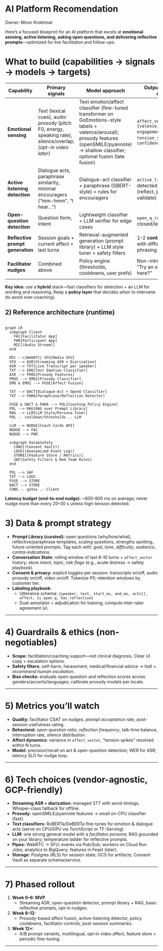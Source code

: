 # AI Platform Recomendation

Owner: Miron Krokhmal

Here’s a focused blueprint for an AI platform that excels at **emotional sensing, active listening, asking open questions, and delivering reflective prompts**—optimized for live facilitation and follow-ups.

# What to build (capabilities → signals → models → targets)

| Capability | Primary signals | Model approach | Output (per turn / rolling) | Real-time target |
| --- | --- | --- | --- | --- |
| **Emotional sensing** | Text (lexical cues), audio prosody (pitch F0, energy, speaking rate), silence/overlap; *(opt-in video later)* | Text emotion/affect classifier (fine-tuned transformer on GoEmotions-style labels + valence/arousal); prosody features (openSMILE/pyannote) → shallow classifier; optional fusion (late fusion) | `affect_vector={valence, arousal, engagement}`, `tension_score`, `confidence` | Features ≤250ms; affect update ≤1s |
| **Active listening detection** | Dialogue acts, paraphrase similarity, minimal encouragers (“mm-hmm”, “I hear…”) | Dialogue-act classifier + paraphrase (SBERT-style) + rules for encouragers | `active_listening_score`, detected behaviors (reflect, paraphrase, validate) | Turn+200ms |
| **Open-question detection** | Question form, intent | Lightweight classifier + LLM verifier for edge cases | `open_q_ratio`, flags for closed/leading | Turn+100ms |
| **Reflective prompt generation** | Session goals + current affect + last turns | Retrieval-augmented generation (prompt library) + LLM style tuner + safety filters | 1–2 **contextual** prompts with difficulty ladder & phrasing variants | ≤800ms |
| **Facilitator nudges** | Combined above | Policy engine (thresholds, cooldowns, user prefs) | Non-intrusive cards: “Try an open ‘how’ here?” | UI push ≤200ms |
|  |  |  |  |  |

**Key idea:** use a **hybrid** stack—fast classifiers for detection + an LLM for wording and reasoning. Keep a **policy layer** that decides *when* to intervene (to avoid over-coaching).

## 2) Reference architecture (runtime)

```mermaid

graph LR
  subgraph Client
    FAC[Facilitator App]
    PAR[Participant App]
    MIC[(Audio Stream)]
  end

  MIC -->|WebRTC| SFU[Media SFU]
  SFU --> ASR[Streaming ASR + Diarization]
  ASR --> TXT[Live Transcript per speaker]
  TXT --> EMO[Text Emotion Classifier]
  ASR --> PROS[Prosody Features]
  PROS --> EMO2[Prosody Classifier]
  EMO & EMO2 --> FUSE[Affect Fusion]

  TXT --> DACT[Dialogue-Act + OpenQ Classifier]
  TXT --> PARA[Paraphrase/Reflection Detector]

  FUSE & DACT & PARA --> POL[Coaching Policy Engine]
  POL --> RAG[RAG over Prompt Library]
  RAG --> LLM[LLM Style/Persona Tuner]
  POL -. cooldown/thresholds .- LLM

  LLM --> NUDGE[Coach Cards API]
  NUDGE --> FAC
  NUDGE --> PAR

  subgraph Data&Safety
    CONS[(Consent Vault)]
    LOGS[(Anonymized Event Log)]
    STORE[(Feature Store / Metrics)]
    SAF[Safety Filters & Red Team Rules]
  end

  POL --> SAF
  TXT --> LOGS
  FUSE --> STORE
  DACT --> STORE
  CONS -. gates .- Client

```

**Latency budget (end-to-end nudge):** ~600–900 ms on average; never nudge more than every 20–30 s unless high-tension detected.

# 3) Data & prompt strategy

- **Prompt Library (curated):** open questions (why/how/what), reflective/paraphrase templates, scaling questions, strengths spotting, future-oriented prompts. Tag each with: *goal*, *tone*, *difficulty*, *audience*, *contra-indications*.
- **Conversation State:** rolling window of last 6–10 turns + `affect_vector` history; store *intent*, *topic*, *risk flags* (e.g., acute distress → safety playbook).
- **Consent & privacy:** explicit toggles per session: transcripts on/off, audio prosody on/off, video on/off. Tokenize PII; retention windows by customer tier.
- **Labeling playbook:**
    - Utterance schema: `{speaker, text, start_ms, end_ms, acts[], affect, is_open_q, has_reflection}`
    - Dual-annotator + adjudication for training; compute inter-rater agreement (κ).

---

# 4) Guardrails & ethics (non-negotiables)

- **Scope:** facilitation/coaching support—not clinical diagnosis. Clear UI copy + escalation options.
- **Safety filters:** self-harm, harassment, medical/financial advice → *halt + recommend human escalation*.
- **Bias checks:** evaluate open-question and reflection scores across genders/accents/languages; calibrate prosody models per locale.

---

# 5) Metrics you’ll watch

- **Quality:** facilitator CSAT on nudges, *prompt acceptance rate*, post-session usefulness rating.
- **Behavioral:** *open-question ratio*, *reflection frequency*, talk-time balance, interruption rate, silence distribution.
- **Affect dynamics:** variance in `affect_vector`, “tension spikes” resolved within N turns.
- **Model:** precision/recall on act & open-question detection; WER for ASR; latency SLO for nudge loop.

---

# 6) Tech choices (vendor-agnostic, GCP-friendly)

- **Streaming ASR + diarization:** managed STT with word-timings; Whisper-class fallback for offline.
- **Prosody:** openSMILE/pyannote features → small on-CPU classifier (fast).
- **Text classifiers:** RoBERTa/DeBERTa fine-tunes for emotion & dialogue acts (serve on CPU/GPU via TorchScript or TF-Serving).
- **LLM:** one strong general model with a *facilitator persona*; RAG grounded on your library; temperature ladder for reflective prompts.
- **Pipes:** WebRTC → SFU; events via Pub/Sub; workers on Cloud Run Jobs; analytics to BigQuery; features in Feast (later).
- **Storage:** Postgres (RLS) for session state; GCS for artifacts; Consent Vault as separate schema/service.

---

# 7) Phased rollout

1. **Week 0–6: MVP**
    - Streaming ASR, open-question detector, prompt library + RAG, basic reflective prompts, opt-in nudges.
2. **Week 6–12:**
    - Prosody-based affect fusion, active-listening detector, policy cooldowns, facilitator controls, post-session summaries.
3. **Week 12+:**
    - A/B prompt variants, multilingual, opt-in video affect, feature store + periodic fine-tuning.

---